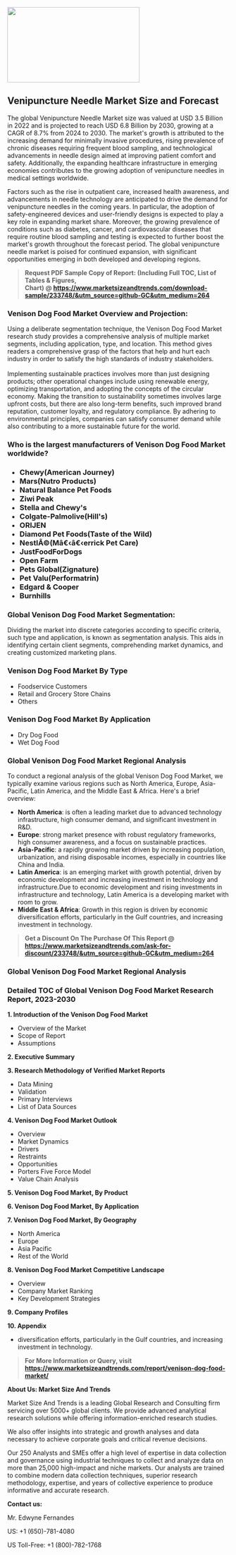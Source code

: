 <p><img class="alignnone size-medium wp-image-20088" src="https://ffe5etoiles.com/wp-content/uploads/2024/12/MST1-300x171.png" alt="" width="300" height="171" /></p><h2>Venipuncture Needle Market Size and Forecast</h2><p>The global Venipuncture Needle Market size was valued at USD 3.5 Billion in 2022 and is projected to reach USD 6.8 Billion by 2030, growing at a CAGR of 8.7% from 2024 to 2030. The market's growth is attributed to the increasing demand for minimally invasive procedures, rising prevalence of chronic diseases requiring frequent blood sampling, and technological advancements in needle design aimed at improving patient comfort and safety. Additionally, the expanding healthcare infrastructure in emerging economies contributes to the growing adoption of venipuncture needles in medical settings worldwide.</p><p>Factors such as the rise in outpatient care, increased health awareness, and advancements in needle technology are anticipated to drive the demand for venipuncture needles in the coming years. In particular, the adoption of safety-engineered devices and user-friendly designs is expected to play a key role in expanding market share. Moreover, the growing prevalence of conditions such as diabetes, cancer, and cardiovascular diseases that require routine blood sampling and testing is expected to further boost the market's growth throughout the forecast period. The global venipuncture needle market is poised for continued expansion, with significant opportunities emerging in both developed and developing regions.</p></p><blockquote id="" class=""><strong>Request PDF Sample Copy of Report: (Including Full TOC, List of Tables &amp; Figures, Chart)&nbsp;@&nbsp;<strong><a href="https://www.marketsizeandtrends.com/download-sample/233748/&utm_source=github-GC&utm_medium=264" target="_blank">https://www.marketsizeandtrends.com/download-sample/233748/&utm_source=github-GC&utm_medium=264</a></strong></strong></blockquote><h3 id="" class="">Venison Dog Food Market&nbsp;Overview and Projection:</h3><p id="" class="">Using a deliberate segmentation technique, the Venison Dog Food Market research study provides a comprehensive analysis of multiple market segments, including application, type, and location. This method gives readers a comprehensive grasp of the factors that help and hurt each industry in order to satisfy the high standards of industry stakeholders. <br /> <br />Implementing sustainable practices involves more than just designing products; other operational changes include using renewable energy, optimizing transportation, and adopting the concepts of the circular economy. Making the transition to sustainability sometimes involves large upfront costs, but there are also long-term benefits, such improved brand reputation, customer loyalty, and regulatory compliance. By adhering to environmental principles, companies can satisfy consumer demand while also contributing to a more sustainable future for the world.</p><h3 id="" class="">Who is the largest manufacturers of&nbsp;Venison Dog Food Market worldwide?</h3><h3 class=""><p><ul><li>Chewy(American Journey) </li><li> Mars(Nutro Products) </li><li> Natural Balance Pet Foods </li><li> Ziwi Peak </li><li> Stella and Chewy's </li><li> Colgate-Palmolive(Hill's) </li><li> ORIJEN </li><li> Diamond Pet Foods(Taste of the Wild) </li><li> NestlÃ©(Mâ€‹â€‹errick Pet Care) </li><li> JustFoodForDogs </li><li> Open Farm </li><li> Pets Global(Zignature) </li><li> Pet Valu(Performatrin) </li><li> Edgard & Cooper </li><li> Burnhills</li></ul></p></h3><h3 id="" class="">Global&nbsp;Venison Dog Food Market Segmentation:</h3><p id="" class="">Dividing the market into discrete categories according to specific criteria, such type and application, is known as segmentation analysis. This aids in identifying certain client segments, comprehending market dynamics, and creating customized marketing plans.</p><h3 id="" class="">Venison Dog Food Market&nbsp;By Type</h3><p><p><ul><li>Foodservice Customers</li><li> Retail and Grocery Store Chains</li><li> Others</p></li></ul></p></p><h3 id="" class="">Venison Dog Food Market&nbsp;By Application</h3><p class=""><p><ul><li>Dry Dog Food</li><li> Wet Dog Food</li></ul></p></p><h3 id="" class="">Global Venison Dog Food Market Regional Analysis</h3><p id="" class="">To conduct a regional analysis of the global Venison Dog Food Market, we typically examine various regions such as North America, Europe, Asia-Pacific, Latin America, and the Middle East &amp; Africa. Here's a brief overview:</p><ul><li><strong>North America</strong>: is often a leading market due to advanced technology infrastructure, high consumer demand, and significant investment in R&amp;D.</li><li><strong>Europe</strong>: strong market presence with robust regulatory frameworks, high consumer awareness, and a focus on sustainable practices.</li><li><strong>Asia-Pacific</strong>: a rapidly growing market driven by increasing population, urbanization, and rising disposable incomes, especially in countries like China and India.</li><li><strong>Latin America</strong>: is an emerging market with growth potential, driven by economic development and increasing investment in technology and infrastructure.Due to economic development and rising investments in infrastructure and technology, Latin America is a developing market with room to grow.</li><li><strong>Middle East &amp; Africa</strong>: Growth in this region is driven by economic diversification efforts, particularly in the Gulf countries, and increasing investment in technology.</li></ul><blockquote id="" class=""><strong>Get a Discount On The Purchase Of This Report @ <strong><a href="https://www.marketsizeandtrends.com/ask-for-discount/233748/&utm_source=github-GC&utm_medium=264" target="_blank">https://www.marketsizeandtrends.com/ask-for-discount/233748/&utm_source=github-GC&utm_medium=264</a></strong></strong></blockquote><h3 id="" class="">Global Venison Dog Food Market Regional Analysis</h3><h3 id="" class="">Detailed TOC of Global Venison Dog Food Market Research Report, 2023-2030</h3><p id="" class=""><strong>1. Introduction of the Venison Dog Food Market</strong></p><ul><li>Overview of the Market</li><li>Scope of Report</li><li>Assumptions</li></ul><p id="" class=""><strong>2. Executive Summary</strong></p><p id="" class=""><strong>3. Research Methodology of Verified Market Reports</strong></p><ul><li>Data Mining</li><li>Validation</li><li>Primary Interviews</li><li>List of Data Sources</li></ul><p id="" class=""><strong>4. Venison Dog Food Market Outlook</strong></p><ul><li>Overview</li><li>Market Dynamics</li><li>Drivers</li><li>Restraints</li><li>Opportunities</li><li>Porters Five Force Model</li><li>Value Chain Analysis</li></ul><p id="" class=""><strong>5. Venison Dog Food Market, By Product</strong></p><p id="" class=""><strong>6. Venison Dog Food Market, By Application</strong></p><p id="" class=""><strong>7. Venison Dog Food Market, By Geography</strong></p><ul><li>North America</li><li>Europe</li><li>Asia Pacific</li><li>Rest of the World</li></ul><p id="" class=""><strong>8. Venison Dog Food Market Competitive Landscape</strong></p><ul><li>Overview</li><li>Company Market Ranking</li><li>Key Development Strategies</li></ul><p id="" class=""><strong>9. Company Profiles</strong></p><p id="" class=""><strong>10. Appendix</strong></p><ul><li>diversification efforts, particularly in the Gulf countries, and increasing investment in technology.</li></ul><blockquote id="" class=""><strong>For More Information or Query, visit <strong><strong><a href="https://www.marketsizeandtrends.com/report/venison-dog-food-market/" target="_blank">https://www.marketsizeandtrends.com/report/venison-dog-food-market/</a></strong></strong></strong></blockquote><p id="" class=""><strong>About Us: Market Size And Trends</strong></p><p id="" class="">Market Size And Trends is a leading Global Research and Consulting firm servicing over 5000+ global clients. We provide advanced analytical research solutions while offering information-enriched research studies.</p><p id="" class="">We also offer insights into strategic and growth analyses and data necessary to achieve corporate goals and critical revenue decisions.</p><p id="" class="">Our 250 Analysts and SMEs offer a high level of expertise in data collection and governance using industrial techniques to collect and analyze data on more than 25,000 high-impact and niche markets. Our analysts are trained to combine modern data collection techniques, superior research methodology, expertise, and years of collective experience to produce informative and accurate research.</p><p id="" class=""><strong>Contact us:</strong></p><p id="" class="">Mr. Edwyne Fernandes</p><p id="" class="">US: +1 (650)-781-4080</p><p id="" class="">US Toll-Free: +1 (800)-782-1768</p>
